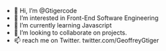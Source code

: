 - 👋 Hi, I’m @Gtigercode
- 👀 I’m interested in Front-End Software Engineering
- 🌱 I’m currently learning Javascript 
- 💞️ I’m looking to collaborate on projects.
- 📫 reach me on Twitter. twitter.com/GeoffreyGtiger

<!---
Gtigercode/Gtigercode is a ✨ special ✨ repository because its `README.md` (this file) appears on your GitHub profile.
You can click the Preview link to take a look at your changes.
--->

